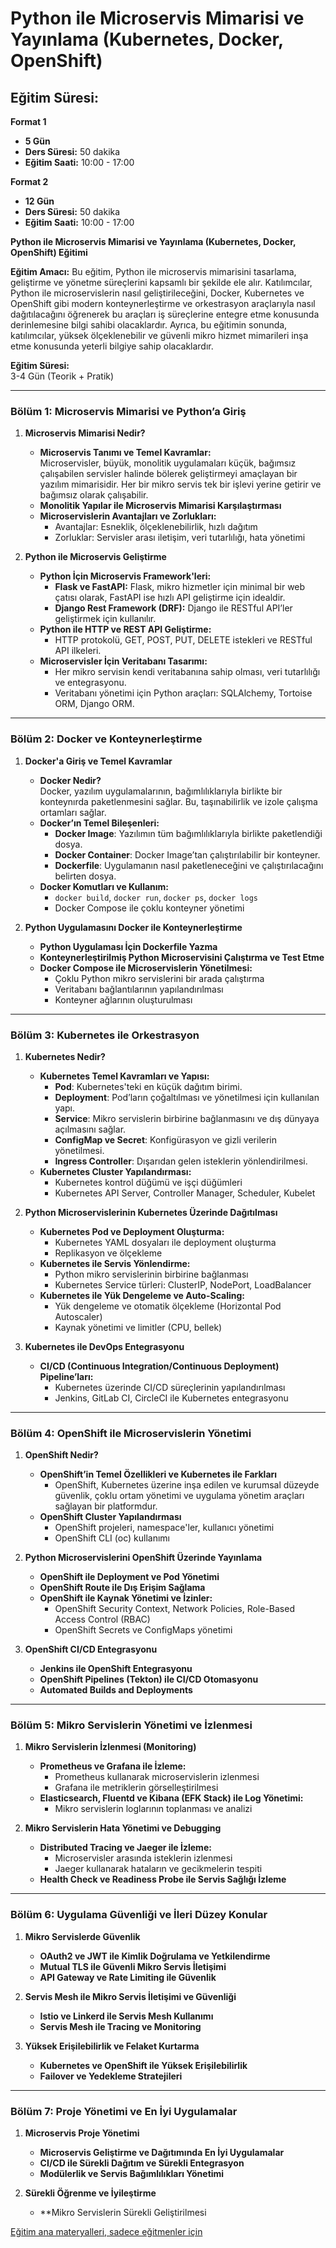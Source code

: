 # Python ile Microservis Mimarisi ve Yayınlama (Kubernetes, Docker, OpenShift)

## Eğitim Süresi:

**Format 1**

- **5 Gün**
- **Ders Süresi:** 50 dakika
- **Eğitim Saati:** 10:00 - 17:00

**Format 2**

- **12 Gün**
- **Ders Süresi:** 50 dakika
- **Eğitim Saati:** 10:00 - 17:00

**Python ile Microservis Mimarisi ve Yayınlama (Kubernetes, Docker, OpenShift) Eğitimi**

**Eğitim Amacı:**
Bu eğitim, Python ile microservis mimarisini tasarlama, geliştirme ve yönetme süreçlerini kapsamlı bir şekilde ele alır. Katılımcılar, Python ile microservislerin nasıl geliştirileceğini, Docker, Kubernetes ve OpenShift gibi modern konteynerleştirme ve orkestrasyon araçlarıyla nasıl dağıtılacağını öğrenerek bu araçları iş süreçlerine entegre etme konusunda derinlemesine bilgi sahibi olacaklardır. Ayrıca, bu eğitimin sonunda, katılımcılar, yüksek ölçeklenebilir ve güvenli mikro hizmet mimarileri inşa etme konusunda yeterli bilgiye sahip olacaklardır.

**Eğitim Süresi:**  
3-4 Gün (Teorik + Pratik)

---

### **Bölüm 1: Microservis Mimarisi ve Python’a Giriş**
1. **Microservis Mimarisi Nedir?**
   - **Microservis Tanımı ve Temel Kavramlar:**  
     Microservisler, büyük, monolitik uygulamaları küçük, bağımsız çalışabilen servisler halinde bölerek geliştirmeyi amaçlayan bir yazılım mimarisidir. Her bir mikro servis tek bir işlevi yerine getirir ve bağımsız olarak çalışabilir.
   - **Monolitik Yapılar ile Microservis Mimarisi Karşılaştırması**
   - **Microservislerin Avantajları ve Zorlukları:**
     - Avantajlar: Esneklik, ölçeklenebilirlik, hızlı dağıtım
     - Zorluklar: Servisler arası iletişim, veri tutarlılığı, hata yönetimi

2. **Python ile Microservis Geliştirme**
   - **Python İçin Microservis Framework'leri:**
     - **Flask ve FastAPI:** Flask, mikro hizmetler için minimal bir web çatısı olarak, FastAPI ise hızlı API geliştirme için idealdir.
     - **Django Rest Framework (DRF):** Django ile RESTful API’ler geliştirmek için kullanılır.
   - **Python ile HTTP ve REST API Geliştirme:**  
     - HTTP protokolü, GET, POST, PUT, DELETE istekleri ve RESTful API ilkeleri.
   - **Microservisler İçin Veritabanı Tasarımı:**  
     - Her mikro servisin kendi veritabanına sahip olması, veri tutarlılığı ve entegrasyonu.
     - Veritabanı yönetimi için Python araçları: SQLAlchemy, Tortoise ORM, Django ORM.

---

### **Bölüm 2: Docker ve Konteynerleştirme**
1. **Docker'a Giriş ve Temel Kavramlar**
   - **Docker Nedir?**  
     Docker, yazılım uygulamalarının, bağımlılıklarıyla birlikte bir konteynırda paketlenmesini sağlar. Bu, taşınabilirlik ve izole çalışma ortamları sağlar.
   - **Docker’ın Temel Bileşenleri:**
     - **Docker Image**: Yazılımın tüm bağımlılıklarıyla birlikte paketlendiği dosya.
     - **Docker Container**: Docker Image’tan çalıştırılabilir bir konteyner.
     - **Dockerfile**: Uygulamanın nasıl paketleneceğini ve çalıştırılacağını belirten dosya.
   - **Docker Komutları ve Kullanım:**
     - `docker build`, `docker run`, `docker ps`, `docker logs`
     - Docker Compose ile çoklu konteyner yönetimi

2. **Python Uygulamasını Docker ile Konteynerleştirme**
   - **Python Uygulaması İçin Dockerfile Yazma**
   - **Konteynerleştirilmiş Python Microservisini Çalıştırma ve Test Etme**
   - **Docker Compose ile Microservislerin Yönetilmesi:**
     - Çoklu Python mikro servislerini bir arada çalıştırma
     - Veritabanı bağlantılarının yapılandırılması
     - Konteyner ağlarının oluşturulması

---

### **Bölüm 3: Kubernetes ile Orkestrasyon**
1. **Kubernetes Nedir?**
   - **Kubernetes Temel Kavramları ve Yapısı:**
     - **Pod**: Kubernetes'teki en küçük dağıtım birimi.
     - **Deployment**: Pod’ların çoğaltılması ve yönetilmesi için kullanılan yapı.
     - **Service**: Mikro servislerin birbirine bağlanmasını ve dış dünyaya açılmasını sağlar.
     - **ConfigMap ve Secret**: Konfigürasyon ve gizli verilerin yönetilmesi.
     - **Ingress Controller**: Dışarıdan gelen isteklerin yönlendirilmesi.
   - **Kubernetes Cluster Yapılandırması:**
     - Kubernetes kontrol düğümü ve işçi düğümleri
     - Kubernetes API Server, Controller Manager, Scheduler, Kubelet

2. **Python Microservislerinin Kubernetes Üzerinde Dağıtılması**
   - **Kubernetes Pod ve Deployment Oluşturma:**
     - Kubernetes YAML dosyaları ile deployment oluşturma
     - Replikasyon ve ölçekleme
   - **Kubernetes ile Servis Yönlendirme:**
     - Python mikro servislerinin birbirine bağlanması
     - Kubernetes Service türleri: ClusterIP, NodePort, LoadBalancer
   - **Kubernetes ile Yük Dengeleme ve Auto-Scaling:**
     - Yük dengeleme ve otomatik ölçekleme (Horizontal Pod Autoscaler)
     - Kaynak yönetimi ve limitler (CPU, bellek)

3. **Kubernetes ile DevOps Entegrasyonu**
   - **CI/CD (Continuous Integration/Continuous Deployment) Pipeline’ları:**  
     - Kubernetes üzerinde CI/CD süreçlerinin yapılandırılması
     - Jenkins, GitLab CI, CircleCI ile Kubernetes entegrasyonu

---

### **Bölüm 4: OpenShift ile Microservislerin Yönetimi**
1. **OpenShift Nedir?**
   - **OpenShift’in Temel Özellikleri ve Kubernetes ile Farkları**
     - OpenShift, Kubernetes üzerine inşa edilen ve kurumsal düzeyde güvenlik, çoklu ortam yönetimi ve uygulama yönetim araçları sağlayan bir platformdur.
   - **OpenShift Cluster Yapılandırması**
     - OpenShift projeleri, namespace'ler, kullanıcı yönetimi
     - OpenShift CLI (oc) kullanımı

2. **Python Microservislerini OpenShift Üzerinde Yayınlama**
   - **OpenShift ile Deployment ve Pod Yönetimi**
   - **OpenShift Route ile Dış Erişim Sağlama**
   - **OpenShift ile Kaynak Yönetimi ve İzinler:**
     - OpenShift Security Context, Network Policies, Role-Based Access Control (RBAC)
     - OpenShift Secrets ve ConfigMaps yönetimi

3. **OpenShift CI/CD Entegrasyonu**
   - **Jenkins ile OpenShift Entegrasyonu**
   - **OpenShift Pipelines (Tekton) ile CI/CD Otomasyonu**
   - **Automated Builds and Deployments**

---

### **Bölüm 5: Mikro Servislerin Yönetimi ve İzlenmesi**
1. **Mikro Servislerin İzlenmesi (Monitoring)**
   - **Prometheus ve Grafana ile İzleme:**  
     - Prometheus kullanarak microservislerin izlenmesi
     - Grafana ile metriklerin görselleştirilmesi
   - **Elasticsearch, Fluentd ve Kibana (EFK Stack) ile Log Yönetimi:**
     - Mikro servislerin loglarının toplanması ve analizi

2. **Mikro Servislerin Hata Yönetimi ve Debugging**
   - **Distributed Tracing ve Jaeger ile İzleme:**  
     - Microservisler arasında isteklerin izlenmesi
     - Jaeger kullanarak hataların ve gecikmelerin tespiti
   - **Health Check ve Readiness Probe ile Servis Sağlığı İzleme**

---

### **Bölüm 6: Uygulama Güvenliği ve İleri Düzey Konular**
1. **Mikro Servislerde Güvenlik**
   - **OAuth2 ve JWT ile Kimlik Doğrulama ve Yetkilendirme**
   - **Mutual TLS ile Güvenli Mikro Servis İletişimi**
   - **API Gateway ve Rate Limiting ile Güvenlik**

2. **Servis Mesh ile Mikro Servis İletişimi ve Güvenliği**
   - **Istio ve Linkerd ile Servis Mesh Kullanımı**
   - **Servis Mesh ile Tracing ve Monitoring**

3. **Yüksek Erişilebilirlik ve Felaket Kurtarma**
   - **Kubernetes ve OpenShift ile Yüksek Erişilebilirlik**
   - **Failover ve Yedekleme Stratejileri**

---

### **Bölüm 7: Proje Yönetimi ve En İyi Uygulamalar**
1. **Microservis Proje Yönetimi**
   - **Microservis Geliştirme ve Dağıtımında En İyi Uygulamalar**
   - **CI/CD ile Sürekli Dağıtım ve Sürekli Entegrasyon**
   - **Modülerlik ve Servis Bağımlılıkları Yönetimi**

2. **Sürekli Öğrenme ve İyileştirme**
   - **Mikro Servislerin Sürekli Geliştirilmesi

[Eğitim ana materyalleri, sadece eğitmenler için](https://github.com/TuncerKARAARSLAN-VB/training-kit-python-ile-mikro-servis-mimarisi)
